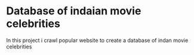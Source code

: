 # Database of indaian movie celebrities
 In this project i crawl popular website to create a database of indan movie celebrities
